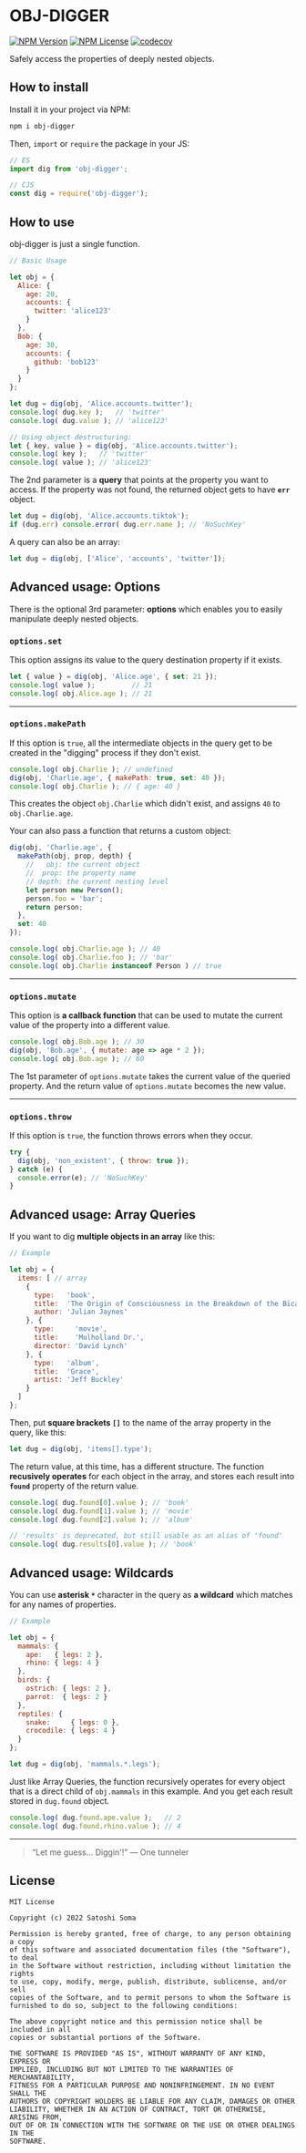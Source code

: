 # OBJ-DIGGER
[![NPM Version](https://img.shields.io/npm/v/obj-digger?label=npm%20package)](https://www.npmjs.com/package/obj-digger) [![NPM License](https://img.shields.io/npm/l/obj-digger)](https://github.com/amekusa/obj-digger/blob/master/LICENSE) [![codecov](https://codecov.io/gh/amekusa/obj-digger/branch/master/graph/badge.svg?token=LYU3ZAOR84)](https://codecov.io/gh/amekusa/obj-digger)

Safely access the properties of deeply nested objects.


## How to install
Install it in your project via NPM:

```sh
npm i obj-digger
```

Then, `import` or `require` the package in your JS:

```js
// ES
import dig from 'obj-digger';

// CJS
const dig = require('obj-digger');
```


## How to use
obj-digger is just a single function.

```js
// Basic Usage

let obj = {
  Alice: {
    age: 20,
    accounts: {
      twitter: 'alice123'
    }
  },
  Bob: {
    age: 30,
    accounts: {
      github: 'bob123'
    }
  }
};

let dug = dig(obj, 'Alice.accounts.twitter');
console.log( dug.key );   // 'twitter'
console.log( dug.value ); // 'alice123'

// Using object destructuring:
let { key, value } = dig(obj, 'Alice.accounts.twitter');
console.log( key );   // 'twitter'
console.log( value ); // 'alice123'
```

The 2nd parameter is a **query** that points at the property you want to access.
If the property was not found, the returned object gets to have **`err`** object.

```js
let dug = dig(obj, 'Alice.accounts.tiktok');
if (dug.err) console.error( dug.err.name ); // 'NoSuchKey'
```

A query can also be an array:

```js
let dug = dig(obj, ['Alice', 'accounts', 'twitter']);
```


## Advanced usage: Options
There is the optional 3rd parameter: **options** which enables you to easily manipulate deeply nested objects.

### `options.set`
This option assigns its value to the query destination property if it exists.

```js
let { value } = dig(obj, 'Alice.age', { set: 21 });
console.log( value );         // 21
console.log( obj.Alice.age ); // 21
```

---

### `options.makePath`
If this option is `true`, all the intermediate objects in the query get to be created in the "digging" process if they don't exist.

```js
console.log( obj.Charlie ); // undefined
dig(obj, 'Charlie.age', { makePath: true, set: 40 });
console.log( obj.Charlie ); // { age: 40 }
```

This creates the object `obj.Charlie` which didn't exist, and assigns `40` to `obj.Charlie.age`.

Your can also pass a function that returns a custom object:

```js
dig(obj, 'Charlie.age', {
  makePath(obj, prop, depth) {
    //   obj: the current object
    //  prop: the property name
    // depth: the current nesting level
    let person new Person();
    person.foo = 'bar';
    return person;
  },
  set: 40
});

console.log( obj.Charlie.age ); // 40
console.log( obj.Charlie.foo ); // 'bar'
console.log( obj.Charlie instanceof Person ) // true
```

---

### `options.mutate`
This option is **a callback function** that can be used to mutate the current value of the property into a different value.

```js
console.log( obj.Bob.age ); // 30
dig(obj, 'Bob.age', { mutate: age => age * 2 });
console.log( obj.Bob.age ); // 60
```

The 1st parameter of `options.mutate` takes the current value of the queried property.
And the return value of `options.mutate` becomes the new value.

---

### `options.throw`
If this option is `true`, the function throws errors when they occur.

```js
try {
  dig(obj, 'non_existent', { throw: true });
} catch (e) {
  console.error(e); // 'NoSuchKey'
}
```


## Advanced usage: Array Queries
If you want to dig **multiple objects in an array** like this:

```js
// Example

let obj = {
  items: [ // array
    {
      type:   'book',
      title:  'The Origin of Consciousness in the Breakdown of the Bicameral Mind',
      author: 'Julian Jaynes'
    }, {
      type:     'movie',
      title:    'Mulholland Dr.',
      director: 'David Lynch'
    }, {
      type:   'album',
      title:  'Grace',
      artist: 'Jeff Buckley'
    }
  ]
};
```

Then, put **square brackets `[]`** to the name of the array property in the query, like this:

```js
let dug = dig(obj, 'items[].type');
```

The return value, at this time, has a different structure.
The function **recusively operates** for each object in the array, and stores each result into **`found`** property of the return value.

```js
console.log( dug.found[0].value ); // 'book'
console.log( dug.found[1].value ); // 'movie'
console.log( dug.found[2].value ); // 'album'

// 'results' is deprecated, but still usable as an alias of 'found'
console.log( dug.results[0].value ); // 'book'
```


## Advanced usage: Wildcards
You can use **asterisk `*`** character in the query as **a wildcard** which matches for any names of properties.

```js
// Example

let obj = {
  mammals: {
    ape:   { legs: 2 },
    rhino: { legs: 4 }
  },
  birds: {
    ostrich: { legs: 2 },
    parrot:  { legs: 2 }
  },
  reptiles: {
    snake:     { legs: 0 },
    crocodile: { legs: 4 }
  }
};

let dug = dig(obj, 'mammals.*.legs');
```

Just like Array Queries, the function recursively operates for every object that is a direct child of `obj.mammals` in this example. And you get each result stored in `dug.found` object.

```js
console.log( dug.found.ape.value );   // 2
console.log( dug.found.rhino.value ); // 4
```

---

> “Let me guess… Diggin'!”
> &mdash; One tunneler


## License

```
MIT License

Copyright (c) 2022 Satoshi Soma

Permission is hereby granted, free of charge, to any person obtaining a copy
of this software and associated documentation files (the "Software"), to deal
in the Software without restriction, including without limitation the rights
to use, copy, modify, merge, publish, distribute, sublicense, and/or sell
copies of the Software, and to permit persons to whom the Software is
furnished to do so, subject to the following conditions:

The above copyright notice and this permission notice shall be included in all
copies or substantial portions of the Software.

THE SOFTWARE IS PROVIDED "AS IS", WITHOUT WARRANTY OF ANY KIND, EXPRESS OR
IMPLIED, INCLUDING BUT NOT LIMITED TO THE WARRANTIES OF MERCHANTABILITY,
FITNESS FOR A PARTICULAR PURPOSE AND NONINFRINGEMENT. IN NO EVENT SHALL THE
AUTHORS OR COPYRIGHT HOLDERS BE LIABLE FOR ANY CLAIM, DAMAGES OR OTHER
LIABILITY, WHETHER IN AN ACTION OF CONTRACT, TORT OR OTHERWISE, ARISING FROM,
OUT OF OR IN CONNECTION WITH THE SOFTWARE OR THE USE OR OTHER DEALINGS IN THE
SOFTWARE.
```

